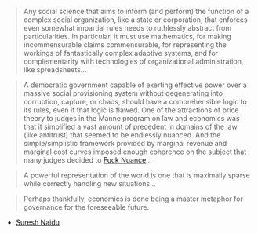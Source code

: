 > Any social science that aims to inform (and perform) the function of a complex social organization, like a state or corporation, that enforces even somewhat impartial rules needs to ruthlessly abstract from particularities. In particular, it must use mathematics, for making incommensurable claims commensurable, for representing the workings of fantastically complex adaptive systems, and for complementarity with technologies of organizational administration, like spreadsheets...

> A democratic government capable of exerting effective power over a massive social provisioning system without degenerating into corruption, capture, or chaos, should have a comprehensible logic to its rules, even if that logic is flawed. One of the attractions of price theory to judges in the Manne program on law and economics was that it simplified a vast amount of precedent in domains of the law (like antitrust) that seemed to be endlessly nuanced. And the simple/simplistic framework provided by marginal revenue and marginal cost curves imposed enough coherence on the subject that many judges decided to [Fuck Nuance](https://kieranhealy.org/files/papers/fuck-nuance.pdf)...

> A powerful representation of the world is one that is maximally sparse while correctly handling new situations...

> Perhaps thankfully, economics is done being a master metaphor for governance for the foreseeable future.

- [Suresh Naidu](https://lpeproject.org/blog/in-praise-of-blindspots/)